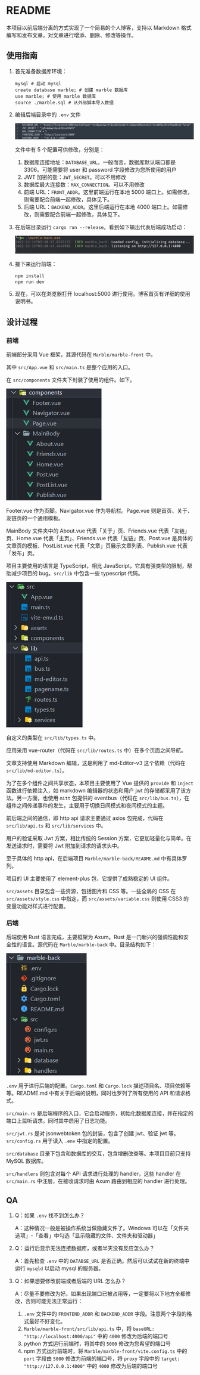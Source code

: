# README

本项目以前后端分离的方式实现了一个简易的个人博客，支持以 Markdown 格式编写和发布文章，对文章进行增添、删除、修改等操作。

## 使用指南

1. 首先准备数据库环境：

    ```shell
    mysql # 启动 mysql
    create database marble; # 创建 marble 数据库
    use marble; # 使用 marble 数据库
    source ./marble.sql # 从外部脚本导入数据
    ```

2. 编辑后端目录中的 `.env` 文件

    ![image-20221212132020608](./assets/image-20221212132020608.png)

    文件中有 5 个配置可供修改，分别是：

    1. 数据库连接地址：`DATABASE_URL`。一般而言，数据库默认端口都是 3306。可能需要将 user 和 password 字段修改为您所使用的用户
    2. JWT 加密的盐：`JWT_SECRET`。可以不用修改
    3. 数据库最大连接数：`MAX_CONNECTION`。可以不用修改
    4. 前端 URL：`FRONT_ADDR`。这里前端运行在本地 5000 端口上。如需修改，则需要配合前端一起修改，具体见下。
    5. 后端 URL：`BACKEND_ADDR`。这里后端运行在本地 4000 端口上。如需修改，则需要配合前端一起修改，具体见下。

3. 在后端目录运行 `cargo run --release`。看到如下输出代表后端成功启动：

    ![image-20221212133105345](./assets/image-20221212133105345.png)

4. 接下来运行前端：

    ```shell
    npm install
    npm run dev
    ```

5. 现在，可以在浏览器打开 localhost:5000 进行使用。博客首页有详细的使用说明书。

## 设计过程

### 前端

前端部分采用 Vue 框架，其源代码在 `Marble/marble-front` 中。

其中 `src/App.vue` 和 `src/main.ts` 是整个应用的入口。

在 `src/components` 文件夹下封装了使用的组件。如下。

![image-20221212134714097](./assets/image-20221212134714097.png)

Footer.vue 作为页脚。Navigator.vue 作为导航栏。Page.vue 则是首页、关于、友链页的一个通用模板。

MainBody 文件夹中的 About.vue 代表「关于」页、Friends.vue 代表「友链」页、Home.vue 代表「主页」、Friends.vue 代表「友链」页、Post.vue 是具体的文章页的模板、PostList.vue 代表「文章」页展示文章列表、Publish.vue 代表「发布」页。

项目主要使用的语言是 TypeScript，相比 JavaScript，它具有强类型的限制，帮助减少项目的 bug。`src/lib` 中包含一些 typescript 代码。

![image-20221212141425291](./assets/image-20221212141425291.png)

自定义的类型在 `src/lib/types.ts` 中。

应用采用 vue-router（代码在 `src/lib/routes.ts` 中）在多个页面之间导航。

文章支持使用 Markdown 编辑，这是利用了 md-Editor-v3 这个依赖（代码在 `src/lib/md-editor.ts`）。

为了在多个组件之间共享状态，本项目主要使用了 Vue 提供的 `provide` 和 `inject` 函数进行依赖注入，如 markdown 编辑器的状态和用户 jwt 的存储都采用了该方法。另一方面，也使用 `mitt` 包提供的 eventbus（代码在 `src/lib/bus.ts`），在组件之间传递事件的发生，主要用于切换日间模式和夜间模式的主题。

前后端之间的通信，即 http api 请求主要通过 axios 包完成，代码在 `src/lib/api.ts` 和 `src/lib/services` 中。

用户的验证采取 Jwt 方案，相比传统的 Session 方案，它更加轻量化与简单。在发送请求时，需要将 Jwt 附加到请求的请求头中。

至于具体的 http api，在后端项目 `Marble/marble-back/README.md` 中有具体罗列。

项目的 UI 主要使用了 element-plus 包，它提供了成熟稳定的 UI 组件。

`src/assets` 目录包含一些资源，包括图片和 CSS 等。一些全局的 CSS 在 `src/assets/style.css` 中指定，而 `src/assets/variable.css` 则使用 CSS3 的变量功能对样式进行配置。

### 后端

后端使用 Rust 语言完成，主要框架为 Axum。Rust 是一门新兴的强调性能和安全性的语言。源代码在 `Marble/marble-back` 中。目录结构如下：

![image-20221212140520463](./assets/image-20221212140520463.png)

`.env` 用于进行后端的配置。`Cargo.toml` 和 `Cargo.lock` 描述项目名、项目依赖等等。README.md 中有关于后端的说明，同时也罗列了所有使用的 API 和请求格式。

`src/main.rs` 是后端程序的入口，它会启动服务，初始化数据库连接，并在指定的端口上监听请求。同时其中启用了日志功能。

`src/jwt.rs` 是对 jsonwebtoken 包的封装，包含了创建 jwt、验证 jwt 等。`src/config.rs` 用于读入 `.env` 中指定的配置。

`src/database` 目录下包含和数据库的交互，包含增删改查等。本项目目前只支持 MySQL 数据库。

`src/handlers` 则包含对每个 API 请求进行处理的 handler，这些 handler 在 `src/main.rs` 中注册，在接收请求时由 Axum 路由到相应的 handler 进行处理。

## QA

1. Q：如果 `.env` 找不到怎么办？

    A：这种情况一般是被操作系统当做隐藏文件了。Windows 可以在「文件夹选项」-「查看」中勾选「显示隐藏的文件、文件夹和驱动器」

2. Q：运行后显示无法连接数据库，或者半天没有反应怎么办？

    A：首先检查 `.env` 中的 `DATABSE_URL` 是否正确。然后可以试试在新的终端中运行 `mysqld` 以启动 mysql 的服务器。

3. Q：如果想要修改前端或者后端的 URL 怎么办？

    A：尽量不要修改为好。如果出现端口已被占用等，一定要将以下地方全都修改，否则可能无法正常运行：

    1. `.env` 文件中的 `FRONTEND_ADDR` 和 `BACKEND_ADDR` 字段。注意两个字段的格式最好不好变化。
    2. `Marble/marble-front/src/lib/api.ts` 中，将 `baseURL: "http://localhost:4000/api"` 中的 `4000` 修改为后端的端口号
    3. python 方式运行前端时，将其中的 `5000` 修改为您希望的端口号
    4. npm 方式运行前端时，将 `Marble/marble-front/vite.config.ts` 中的 `port` 字段由 `5000` 修改为前端的端口号，将 `proxy` 字段中的 `target: "http://127.0.0.1:4000"` 中的 `4000` 修改为后端的端口号
